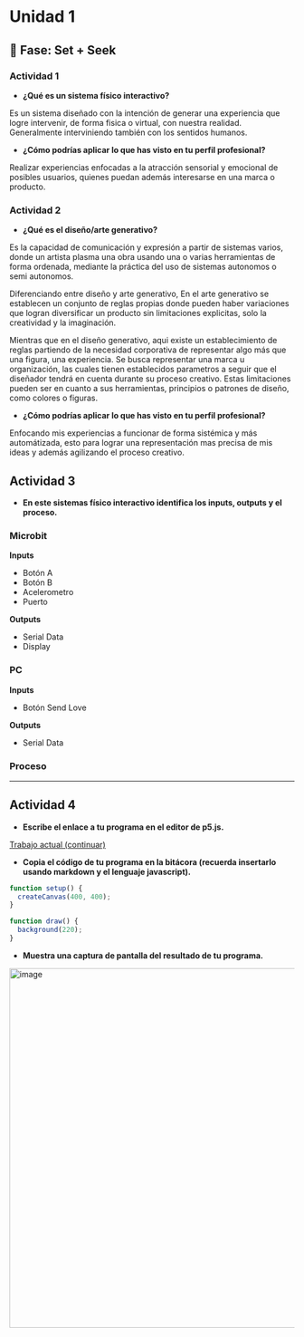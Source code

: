 # Unidad 1

## 🔎 Fase: Set + Seek

### Actividad 1

- **¿Qué es un sistema físico interactivo?**

Es un sistema diseñado con la intención de generar una experiencia que logre intervenir, de forma fisica o virtual, con nuestra realidad. Generalmente interviniendo también con los sentidos humanos.

- **¿Cómo podrías aplicar lo que has visto en tu perfil profesional?**

Realizar experiencias enfocadas a la atracción sensorial y emocional de posibles usuarios, quienes puedan además interesarse en una marca o producto.

### Actividad 2

- **¿Qué es el diseño/arte generativo?**

Es la capacidad de comunicación y expresión a partir de sistemas varios, donde un artista plasma una obra usando una o varias herramientas de forma ordenada, mediante la práctica del uso de sistemas autonomos o semi autonomos.

Diferenciando entre diseño y arte generativo, En el arte generativo se establecen un conjunto de reglas propias donde pueden haber variaciones que logran diversificar un producto sin limitaciones explicitas, solo la creatividad y la imaginación.

Mientras que en el diseño generativo, aqui existe un establecimiento de reglas partiendo de la necesidad corporativa de representar algo más que una figura, una experiencia. Se busca representar una marca u organización, las cuales tienen establecidos parametros a seguir que el diseñador tendrá en cuenta durante su proceso creativo. Estas limitaciones pueden ser en cuanto a sus herramientas, principios o patrones de diseño, como colores o figuras.

- **¿Cómo podrías aplicar lo que has visto en tu perfil profesional?**

Enfocando mis experiencias a funcionar de forma sistémica y más automátizada, esto para lograr una representación mas precisa de mis ideas y además agilizando el proceso creativo.

## Actividad 3

- **En este sistemas físico interactivo identifica los inputs, outputs y el proceso.**

### Microbit

**Inputs**

- Botón A
- Botón B
- Acelerometro
- Puerto 

**Outputs**

- Serial Data
- Display

### PC

**Inputs**

- Botón Send Love

**Outputs**

- Serial Data

### Proceso

***

## Actividad 4

- **Escribe el enlace a tu programa en el editor de p5.js.**

[Trabajo actual (continuar)](https://editor.p5js.org/Feligonto/sketches/jGJ-OdAdi)

- **Copia el código de tu programa en la bitácora (recuerda insertarlo usando markdown y el lenguaje javascript).**

```js
function setup() {
  createCanvas(400, 400);
}

function draw() {
  background(220);
}
```

- **Muestra una captura de pantalla del resultado de tu programa.**

<img width="632" height="635" alt="image" src="https://github.com/user-attachments/assets/9eb18d88-8c68-4007-9e4b-a7a5c7513d82" />
